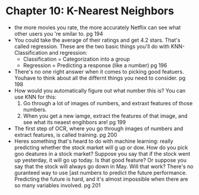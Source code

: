 # Chapter 10: K-Nearest Neighbors

- the more movies you rate, the more accurately Netflix can see what other users you 're smilar to. pg 194
- You could take the average of their ratings and get 4.2 stars.
That's called regression. These are the two basic things you'll do with KNN- Classification and regression:
    - Classification = Categorization into a group
    - Regression = Predicting a response (like a number) pg 196
- There's no one right answer when it comes to picking good featuers. Youhave to think about all the differnt things you need to consider. pg 198
- How would you automatically figure out what number this is? You can use KNN for this:
    1. Go through a lot of images of numbers, and extraxt features of those numbers.
    2. When you get a new iamge, extract the features of that image, and see what its neaest engihbors are! pg 199
- The first step of OCR, where you go through images of numbers and extract features, is called training. pg 200
- Heres something that's heard to do with machine learning: really predicting whether the stock market will g up or dow. How do 
you pick goo deatures in a stock market? Suppose you say that if the stock went up yesterday, it will go up today. Is that good feature?
Or suppose you say that the stock will always go down in May. Will that work? There's no guranteed way to use [ast numbers to predict the future
performance. Predicting the future is hard, and it's almost impossible when there are so many variables involved. pg 201

